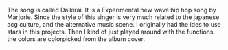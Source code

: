 The song is called Daikirai. It is a Experimental new wave hip hop song by Marjorie. Since the style of this singer is very much related to the japanese acg culture, and the alternative music scene. I originally had the ides to use stars in this projects. Then I kind of just played around with the functions. the colors are colorpicked from the album cover. 